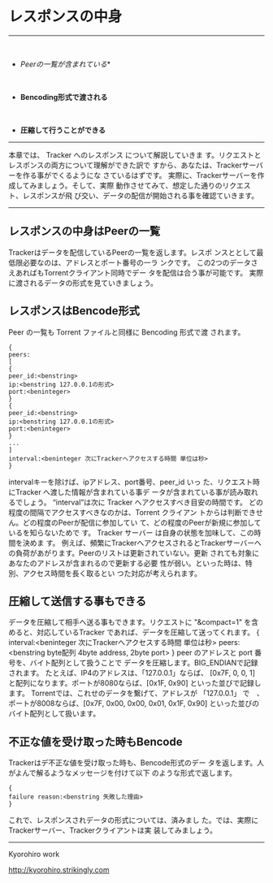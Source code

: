 # レスポンスの中身
<hr>
<br>

* *Peerの一覧が含まれている**

<br>

* **Bencoding形式で渡される**

<br>

* **圧縮して行うことができる**


<hr>

本章では、 Tracker へのレスポンス について解説していきま
す。リクエストとレスポンスの両方について理解ができた訳で
すから、あなたは、Trackerサーバーを作る事がでくるようにな
さているはずです。
実際に、Trackerサーバーを作成してみましょう。そして、実際
動作させてみて、想定した通りのリクエスト、レスポンスが飛
び交い、データの配信が開始される事を確認ていきます。

<hr>

## レスポンスの中身はPeerの一覧
Trackerはデータを配信しているPeerの一覧を返します。レスポ
ンスととして最低限必要なのは、アドレスとポート番号の一ラ
ンクです。
この2つのデータさえあればもTorrentクライアント同時でデー
タを配信は合う事が可能です。
実際に渡されるデータの形式を見ていきましょう。


## レスポンスはBencode形式
Peer の一覧も Torrent ファイルと同様に Bencoding 形式で渡
されます。

```
{
peers:
[
{
peer_id:<benstring>
ip:<benstring 127.0.0.1の形式>
port:<beninteger>
}
{
peer_id:<benstring>
ip:<benstring 127.0.0.1の形式>
port:<beninteger>
}
...
]
interval:<beninteger 次にTrackerへアクセスする時間 単位は秒>
}
```

intervalキーを除けば、ipアドレス、port番号、peer_id いっ
た、リクエスト時にTracker へ渡した情報が含まれている事デ
ータが含まれている事が読み取れるでしょう。
“interval”は次に Tracker へアクセスすべき目安の時間です。
どの程度の間隔でアクセスすべきなのかは、Torrent クライアン
トからは判断できせん。どの程度のPeerが配信に参加してい
て、どの程度のPeerが新規に参加しているを知らないためで
す。
Tracker サーバー は自身の状態を加味して、この時間を決めま
す。
例えば、頻繁にTrackerへアクセスされるとTrackerサーバーへ
の負荷があがります。Peerのリストは更新されていない。更新
されても対象にあなたのアドレスが含まれるので更新する必要
性が弱い。といった時は、特別、アクセス時間を長く取るとい
つた対応が考えられます。

## 圧縮して送信する事もできる

データを圧縮して相手へ送る事もできます。リクエストに
"&compact=1" を含めると、対応しているTracker
であれば、データを圧縮して送ってくれます。
{
interval:<beninteger 次にTrackerへアクセスする時間 単位は秒>
peers:<benstring byte配列 4byte address, 2byte port>
}
peer のアドレスと port 番号を、バイト配列として扱うことで
データを圧縮します。BIG_ENDIANで記録されます。
たとえば、IP4のアドレスは、「127.0.0.1」ならば、 [0x7F, 0,
0, 1]　と配列になります。ポートが8080ならば、[0x1F, 0x90]
といった並びで記録します。
Torrentでは、これせのデータを繋げて、アドレスが
「127.0.0.1」 で　、ポートが8008ならば、[0x7F, 0x00, 0x00,
0x01, 0x1F, 0x90] といった並びのバイト配列として扱います。

## 不正な値を受け取った時もBencode

Trackerはデ不正な値を受け取った時も、Bencode形式のデー
タを返します。人がよんで解るようなメッセージを付けて以下
のような形式で返します。

```
{
failure reason:<benstring 失敗した理由>
}
```

これで、レスポンスされデータの形式については、済みまし
た。では、実際にTrackerサーバー、Trackerクライアントほ実
装してみましょう。

-------
Kyorohiro work

http://kyorohiro.strikingly.com

